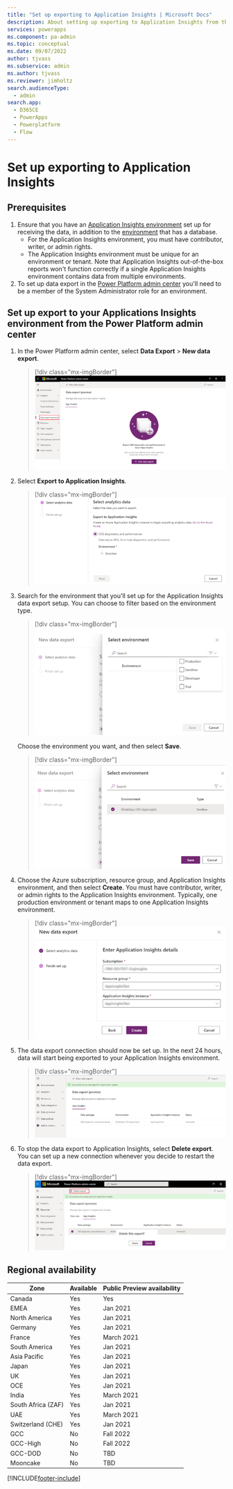 ```yaml
---
title: "Set up exporting to Application Insights | Microsoft Docs"
description: About setting up exporting to Application Insights from the Power Platform admin center
services: powerapps
ms.component: pa-admin
ms.topic: conceptual
ms.date: 09/07/2022
author: tjvass
ms.subservice: admin
ms.author: tjvass
ms.reviewer: jimholtz
search.audienceType: 
  - admin
search.app:
  - D365CE
  - PowerApps
  - Powerplatform
  - Flow
---
```

# Set up exporting to Application Insights 

## Prerequisites

1. Ensure that you have an [Application Insights environment](/azure/azure-monitor/app/create-workspace-resource) set up for receiving the data, in addition to the [environment](environments-overview.md) that has a database. 
   - For the Application Insights environment, you must have contributor, writer, or admin rights.
   - The Application Insights environment must be unique for an environment or tenant. Note that Application Insights out-of-the-box reports won't function correctly if a single Application Insights environment contains data from multiple environments.
2. To set up data export in the [Power Platform admin center](https://admin.powerplatform.microsoft.com/) you'll need to be a member of the System Administrator role for an environment. 

## Set up export to your Applications Insights environment from the Power Platform admin center

1. In the Power Platform admin center, select **Data Export** > **New data export**.

   > [!div class="mx-imgBorder"] 
   > ![Data export.](media/data-export.png "Data export")

2. Select **Export to Application Insights**. 

   > [!div class="mx-imgBorder"] 
   > ![Data export to Application Insights.](media/data-export-application-insights.png "Data export to Application Insights")

3. Search for the environment that you'll set up for the Application Insights data export setup. You can choose to filter based on the environment type.

   > [!div class="mx-imgBorder"] 
   > ![Select an environment type.](media/data-export-application-insights-select-environment-type.png "Select an environment type")

   Choose the environment you want, and then select **Save**.

   > [!div class="mx-imgBorder"] 
   > ![Select an environment.](media/data-export-application-insights-select-environment.png "Select an environment")

4. Choose the Azure subscription, resource group, and Application Insights environment, and then select **Create**. You must have contributor, writer, or admin rights to the Application Insights environment. Typically, one production environment or tenant maps to one Application Insights environment. 

   > [!div class="mx-imgBorder"] 
   > ![Data export Application Insights details.](media/data-export-application-insights-details.png "Data export Application Insights details")

5. The data export connection should now be set up. In the next 24 hours, data will start being exported to your Application Insights environment.

   > [!div class="mx-imgBorder"] 
   > ![Data export success.](media/data-export-application-insights-success.png "Data export success")

6. To stop the data export to Application Insights, select **Delete export**. You can set up a new connection whenever you decide to restart the data export.

   > [!div class="mx-imgBorder"] 
   > ![Delete export.](media/data-export-delete.png "Delete export")

## Regional availability 

|Zone  | Available |Public Preview availability  |
|---------|---------|---------|
|Canada     | Yes |  Yes |
|EMEA     | Yes |  Jan 2021        |
|North America     | Yes |  Jan 2021        |
|Germany  | Yes |  Jan 2021       |
|France     | Yes | March 2021        |
|South America     | Yes | Jan 2021        |
|Asia Pacific     |  Yes | Jan 2021       |
|Japan     |  Yes | Jan 2021       |
|UK     | Yes | Jan 2021        |
|OCE     | Yes | Jan 2021        |
|India     | Yes | March 2021        |
|South Africa (ZAF)     |  Yes | Jan 2021       |
|UAE     | Yes | March 2021        |
|Switzerland (CHE)     | Yes | Jan 2021       |
|GCC     | No |  Fall 2022 |
|GCC-High     | No |  Fall 2022 |
|GCC-DOD     | No |  TBD |
|Mooncake     | No |  TBD |



[!INCLUDE[footer-include](../includes/footer-banner.md)]

